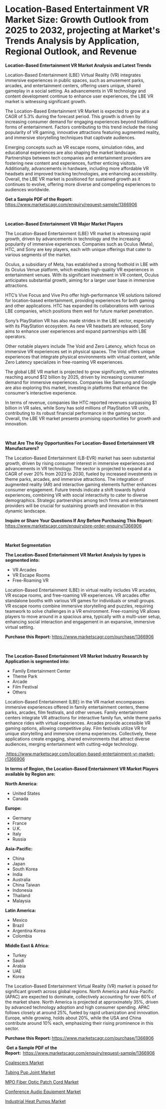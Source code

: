 <p><h1>Location-Based Entertainment VR Market Size: Growth Outlook from 2025 to 2032, projecting at Market's Trends Analysis by Application, Regional Outlook, and Revenue</h1></p><p><strong>Location-Based Entertainment VR Market Analysis and Latest Trends</strong></p>
<p><p>Location-Based Entertainment (LBE) Virtual Reality (VR) integrates immersive experiences in public spaces, such as amusement parks, arcades, and entertainment centers, offering users unique, shared gameplay in a social setting. As advancements in VR technology and content development continue to enhance user experiences, the LBE VR market is witnessing significant growth.</p><p>The Location-Based Entertainment VR Market is expected to grow at a CAGR of 5.3% during the forecast period. This growth is driven by increasing consumer demand for engaging experiences beyond traditional forms of entertainment. Factors contributing to this trend include the rising popularity of VR gaming, innovative attractions featuring augmented reality, and immersive storytelling techniques that captivate audiences.</p><p>Emerging concepts such as VR escape rooms, simulation rides, and educational experiences are also shaping the market landscape. Partnerships between tech companies and entertainment providers are fostering new content and experiences, further enticing visitors. Additionally, advancements in hardware, including more affordable VR headsets and improved tracking technologies, are enhancing accessibility. Overall, the LBE VR market is positioned for sustained growth as it continues to evolve, offering more diverse and compelling experiences to audiences worldwide.</p></p>
<p><strong>Get a Sample PDF of the Report:&nbsp;</strong> <a href="https://www.marketscagr.com/enquiry/request-sample/1366906?utm_campaign=2955&utm_medium=2&utm_source=Github&utm_content=ia&utm_term=22032025&utm_id=location-based-entertainment-vr">https://www.marketscagr.com/enquiry/request-sample/1366906</a></p>
<p>&nbsp;</p>
<p><strong>Location-Based Entertainment VR Major Market Players</strong></p>
<p><p>The Location-Based Entertainment (LBE) VR market is witnessing rapid growth, driven by advancements in technology and the increasing popularity of immersive experiences. Companies such as Oculus (Meta), HTC, and Sony are key players, each with unique offerings that cater to various segments of the market.</p><p>Oculus, a subsidiary of Meta, has established a strong foothold in LBE with its Oculus Venue platform, which enables high-quality VR experiences in entertainment venues. With its significant investment in VR content, Oculus anticipates substantial growth, aiming for a larger user base in immersive attractions.</p><p>HTC’s Vive Focus and Vive Pro offer high-performance VR solutions tailored for location-based entertainment, providing experiences for both gaming and other applications. HTC has expanded its collaborations with various LBE companies, which positions them well for future market penetration.</p><p>Sony’s PlayStation VR has also made strides in the LBE sector, especially with its PlayStation ecosystem. As new VR headsets are released, Sony aims to enhance user experiences and expand partnerships with LBE operators.</p><p>Other notable players include The Void and Zero Latency, which focus on immersive VR experiences set in physical spaces. The Void offers unique experiences that integrate physical environments with virtual content, while Zero Latency specializes in free-roaming VR experiences.</p><p>The global LBE VR market is projected to grow significantly, with estimates reaching around $12 billion by 2025, driven by increasing consumer demand for immersive experiences. Companies like Samsung and Google are also exploring this market, investing in platforms that enhance the consumer’s interactive experience.</p><p>In terms of revenue, companies like HTC reported revenues surpassing $1 billion in VR sales, while Sony has sold millions of PlayStation VR units, contributing to its robust financial performance in the gaming sector. Overall, the LBE VR market presents promising opportunities for growth and innovation.</p></p>
<p>&nbsp;</p>
<p><strong>What Are The Key Opportunities For Location-Based Entertainment VR Manufacturers?</strong></p>
<p><p>The Location-Based Entertainment (LB-EVR) market has seen substantial growth, driven by rising consumer interest in immersive experiences and advancements in VR technology. The sector is projected to expand at a CAGR of over 20% from 2023 to 2030, fueled by increased investments in theme parks, arcades, and immersive attractions. The integration of augmented reality (AR) and interactive gaming elements further enhances consumer engagement. Future trends indicate a shift towards hybrid experiences, combining VR with social interactivity to cater to diverse demographics. Strategic partnerships among tech firms and entertainment providers will be crucial for sustaining growth and innovation in this dynamic landscape.</p></p>
<p><strong>Inquire or Share Your Questions If Any Before Purchasing This Report:</strong> <a href="https://www.marketscagr.com/enquiry/pre-order-enquiry/1366906?utm_campaign=2955&utm_medium=2&utm_source=Github&utm_content=ia&utm_term=22032025&utm_id=location-based-entertainment-vr">https://www.marketscagr.com/enquiry/pre-order-enquiry/1366906</a></p>
<p>&nbsp;</p>
<p><strong>Market Segmentation</strong></p>
<p><strong>The Location-Based Entertainment VR Market Analysis by types is segmented into:</strong></p>
<p><ul><li>VR Arcades</li><li>VR Escape Rooms</li><li>Free-Roaming VR</li></ul></p>
<p><p>Location-Based Entertainment (LBE) in virtual reality includes VR arcades, VR escape rooms, and free-roaming VR experiences. VR arcades offer standalone booths with various VR games for individuals or small groups. VR escape rooms combine immersive storytelling and puzzles, requiring teamwork to solve challenges in a VR environment. Free-roaming VR allows players to move around in a spacious area, typically with a multi-user setup, enhancing social interaction and engagement in an expansive, immersive virtual setting.</p></p>
<p><strong>Purchase this Report:&nbsp;</strong><a href="https://www.marketscagr.com/purchase/1366906?utm_campaign=2955&utm_medium=2&utm_source=Github&utm_content=ia&utm_term=22032025&utm_id=location-based-entertainment-vr">https://www.marketscagr.com/purchase/1366906</a></p>
<p>&nbsp;</p>
<p><strong>The Location-Based Entertainment VR Market Industry Research by Application is segmented into:</strong></p>
<p><ul><li>Family Entertainment Center</li><li>Theme Park</li><li>Arcade</li><li>Film Festival</li><li>Others</li></ul></p>
<p><p>Location-Based Entertainment (LBE) in the VR market encompasses immersive experiences offered in family entertainment centers, theme parks, arcades, film festivals, and other venues. Family entertainment centers integrate VR attractions for interactive family fun, while theme parks enhance rides with virtual experiences. Arcades provide accessible VR gaming options, allowing competitive play. Film festivals utilize VR for unique storytelling and immersive cinema experiences. Collectively, these applications create engaging, shared environments that attract diverse audiences, merging entertainment with cutting-edge technology.</p></p>
<p><a href="https://www.marketscagr.com/location-based-entertainment-vr-market-r1366906?utm_campaign=2955&utm_medium=2&utm_source=Github&utm_content=ia&utm_term=22032025&utm_id=location-based-entertainment-vr">&nbsp;https://www.marketscagr.com/location-based-entertainment-vr-market-r1366906</a></p>
<p><strong>In terms of Region, the Location-Based Entertainment VR Market Players available by Region are:</strong></p>
<p>
    <p> <strong> North America: </strong>
        <ul>
            <li>United States</li>
            <li>Canada</li>
        </ul>
        </p> 
    <p> <strong> Europe: </strong>
        <ul>
            <li>Germany</li>
            <li>France</li>
            <li>U.K.</li>
            <li>Italy</li>
            <li>Russia</li>
        </ul>
        </p> 
    <p> <strong> Asia-Pacific: </strong>
        <ul>
            <li>China</li>
            <li>Japan</li>
            <li>South Korea</li>
            <li>India</li>
            <li>Australia</li>
            <li>China Taiwan</li>
            <li>Indonesia</li>
            <li>Thailand</li>
            <li>Malaysia</li>
        </ul>
        </p> 
    <p> <strong> Latin America: </strong>
        <ul>
            <li>Mexico</li>
            <li>Brazil</li>
            <li>Argentina Korea</li>
            <li>Colombia</li>
        </ul>
        </p> 
    <p> <strong> Middle East & Africa: </strong>
        <ul>
            <li>Turkey</li>
            <li>Saudi</li>
            <li>Arabia</li>
            <li>UAE</li>
            <li>Korea</li>
        </ul>
    </p>
    </p>
<p><p>The Location-Based Entertainment Virtual Reality (VR) market is poised for significant growth across global regions. North America and Asia-Pacific (APAC) are expected to dominate, collectively accounting for over 60% of the market share. North America is projected at approximately 35%, driven by advanced technology adoption and high consumer spending. APAC follows closely at around 25%, fueled by rapid urbanization and innovation. Europe, while growing, holds about 20%, while the USA and China contribute around 10% each, emphasizing their rising prominence in this sector.</p></p>
<p><strong>Purchase this Report: </strong><a href="https://www.marketscagr.com/purchase/1366906?utm_campaign=2955&utm_medium=2&utm_source=Github&utm_content=ia&utm_term=22032025&utm_id=location-based-entertainment-vr">https://www.marketscagr.com/purchase/1366906</a></p>
<p>&nbsp;<strong>Get a Sample PDF of the Report:&nbsp;&nbsp;</strong><a href="https://www.marketscagr.com/enquiry/request-sample/1366906?utm_campaign=2955&utm_medium=2&utm_source=Github&utm_content=ia&utm_term=22032025&utm_id=location-based-entertainment-vr">https://www.marketscagr.com/enquiry/request-sample/1366906</a></p>
<p><strong></strong></p>
<p><p><a href="https://www.linkedin.com/pulse/coalescers-analysis-highlights-key-growth-forecasts-projected-cagr-sjpke?utm_campaign=2955&utm_medium=2&utm_source=Github&utm_content=ia&utm_term=22032025&utm_id=location-based-entertainment-vr">Coalescers Market</a></p><p><a href="https://www.linkedin.com/pulse/analyzing-projected-cagr-77-tubing-pup-joint-market-analysis-wmgue?utm_campaign=2955&utm_medium=2&utm_source=Github&utm_content=ia&utm_term=22032025&utm_id=location-based-entertainment-vr">Tubing Pup Joint Market</a></p><p><a href="https://www.linkedin.com/pulse/comprehensive-overview-mpo-fiber-optic-patch-cord-market-pilze?utm_campaign=2955&utm_medium=2&utm_source=Github&utm_content=ia&utm_term=22032025&utm_id=location-based-entertainment-vr">MPO Fiber Optic Patch Cord Market</a></p><p><a href="https://www.linkedin.com/pulse/conference-audio-equipment-market-size-report-projected-hkhpe?utm_campaign=2955&utm_medium=2&utm_source=Github&utm_content=ia&utm_term=22032025&utm_id=location-based-entertainment-vr">Conference Audio Equipment Market</a></p><p><a href="https://www.linkedin.com/pulse/industrial-heat-pumps-market-opportunities-emerging-global-trends-jjzte?utm_campaign=2955&utm_medium=2&utm_source=Github&utm_content=ia&utm_term=22032025&utm_id=location-based-entertainment-vr">Industrial Heat Pumps Market</a></p></p>